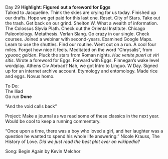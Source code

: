 Day 29 **Highlight**: **Figured out a foreword for Eggs**  
Talked to Jacqueline. Think the skies are crying for us today. Finished up our drafts. Hope we get paid for this last one. Reset. City of Stars. Take out the trash. Get back on our grind. Shelton W. What a wealth of information. The Colossus Slyvia Plath. Check out the Oriental Institute. Chicago Paleontology. Metathesis. Verlan Slang. Go crazy in our single. Check courses. Joined a webinar with second-years. Examined Google Maps. Learn to use the shuttles. Find our routine. Went out on a run. A cool four miles. Forgot how nice it feels. Meditated on the word “Chrysalis”, from χρυσος *golden*. Pluck the stars from Roman nights. *Huc venite pueri ut viri sitis*. Wrote a foreword for Eggs. Forward with Eggs. Finnegan’s wake level wordplay. Athens Civ Abroad? Nah, we got Intro to Linguo. W Day. Signed up for an internet archive account. Etymology and entomology. Made rice and eggs. Novus homo. 

To Do:  
The Iliad  
Go run **Done**

“And the void calls back”

Project: Make a journal as we read some of these classics in the next year. Would be cool to keep a running commentary.

“Once upon a time, there was a boy who loved a girl, and her laughter was a question he wanted to spend his whole life answering.” Nicole Krauss, The History of Love. *Did we just read the best plot ever on wikipedia?*

Song: Begin Again by Kevin Melchor
